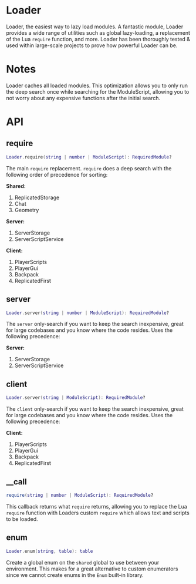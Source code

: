 # Loader

Loader, the easiest way to lazy load modules. A fantastic module, Loader provides a wide range of utilities such as global lazy-loading, a replacement of the Lua `require` function, and more. Loader has been thoroughly tested & used within large-scale projects to prove how powerful Loader can be.

# Notes

Loader caches all loaded modules. This optimization allows you to only run the deep search once while searching for the ModuleScript, allowing you to not worry about any expensive functions after the initial search.

# API

## **require**
```lua
Loader.require(string | number | ModuleScript): RequiredModule?
```

The main `require` replacement. `require` does a deep search with the following order of precedence for sorting:

**Shared:**
1. ReplicatedStorage
2. Chat
3. Geometry

**Server:**
1. ServerStorage
2. ServerScriptService

**Client:**
1. PlayerScripts
2. PlayerGui
3. Backpack
4. ReplicatedFirst

## **server**
```lua
Loader.server(string | number | ModuleScript): RequiredModule?
```

The `server` only-search if you want to keep the search inexpensive, great for large codebases and you know where the code resides. Uses the following precedence:

**Server:**
1. ServerStorage
2. ServerScriptService

## **client**
```lua
Loader.server(string | ModuleScript): RequiredModule?
```

The `client` only-search if you want to keep the search inexpensive, great for large codebases and you know where the code resides. Uses the following precedence:

**Client:**
1. PlayerScripts
2. PlayerGui
3. Backpack
4. ReplicatedFirst

## **__call**
```lua
require(string | number | ModuleScript): RequiredModule?
```

This callback returns what `require` returns, allowing you to replace the Lua `require` function with Loaders custom `require` which allows text and scripts to be loaded.

## **enum**
```lua
Loader.enum(string, table): table
```

Create a global enum on the `shared` global to use between your environment. This makes for a great alternative to custom enumerators since we cannot create enums in the `Enum` built-in library.
